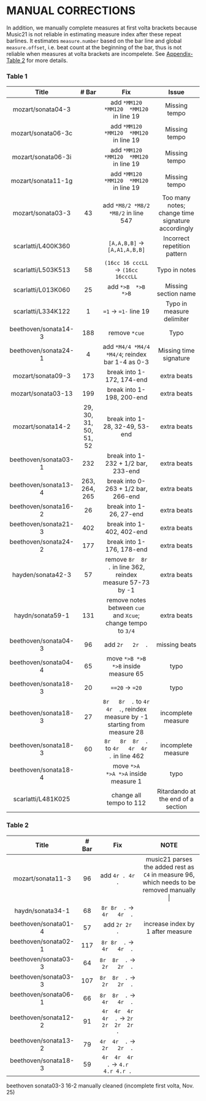 # MANUAL CORRECTIONS
In addition, we manually complete measures at first volta brackets because Music21 is not reliable in estimating measure index after these repeat barlines. It estimates `measure.number` based on the bar line and global `measure.offset`, i.e. beat count at the beginning of the bar, thus is not reliable when measures at volta brackets are incompelete. See [Appendix-Table 2](Appendix.md#table-2) for more details.

### Table 1
| Title | # Bar | Fix | Issue |
|:-----:|:---:|:---:|:---:|
| mozart/sonata04-3 |  | add `*MM120 *MM120  *MM120` in line 19 | Missing tempo |
|  mozart/sonata06-3c |  | add `*MM120 *MM120  *MM120` in line 19 | Missing tempo |
| mozart/sonata06-3i |  | add `*MM120 *MM120  *MM120` in line 19 | Missing tempo |
| mozart/sonata11-1g |  | add `*MM120 *MM120  *MM120` in line 19 | Missing tempo |
| mozart/sonata03-3 | 43 | add `*M8/2 *M8/2   *M8/2` in line 547 | Too many notes; change time signature accordingly |
| scarlatti/L400K360 |  |  `[A,A,B,B]` -> `[A,A1,A,B,B]` | Incorrect repetition pattern |
| scarlatti/L503K513 | 58 | `(16cc 16 cccLL` -> `(16cc 16cccLL` | Typo in notes |
| scarlatti/L013K060 | 25 | add `*>B  *>B *>B` | Missing section name |
| scarlatti/L334K122 | 1 | `=1` -> `=1-` line 19 | Typo in measure delimiter |
| beethoven/sonata14-3 | 188 | remove `*cue` | Typo |
| beethoven/sonata24-1 | 4 | add `*M4/4 *M4/4   *M4/4`; reindex bar 1-4 as 0-3 | Missing time signature |
| mozart/sonata09-3| 173 |break into 1-172, 174-end | extra beats |
| mozart/sonata03-13| 199 | break into 1-198, 200-end | extra beats |
| mozart/sonata14-2| 29, 30, 31, 50, 51, 52 | break into 1-28, 32-49, 53-end | extra beats |
| beethoven/sonata03-1 | 232 | break into 1-232 + 1/2 bar,  233-end | extra beats |
| beethoven/sonata13-4 | 263, 264, 265 | break into 0-263 + 1/2 bar,  266-end | extra beats |
| beethoven/sonata16-2 | 26 | break into 1-26, 27-end | extra beats |
| beethoven/sonata21-3 | 402 | break into 1-402,  402-end | extra beats |
| beethoven/sonata24-2 | 177 | break into 1-176, 178-end | extra beats |
| hayden/sonata42-3 | 57 | remove  `8r	8r	.` in line 362, reindex measure 57-73 by -1 | extra beats |
| haydn/sonata59-1 | 131 | remove notes between `cue` and `Xcue`; change tempo to `3/4` | extra beats |
| beethoven/sonata04-3 | 96 | add `2r	2r	.`| missing beats |
| beethoven/sonata04-4 | 65 | move `*>B	*>B	*>B` inside measure 65 | typo |
| beethoven/sonata18-3 | 20 | `==20` -> `=20`| typo |
| beethoven/sonata18-3 | 27 | `8r	8r	.` to `4r	4r	.`, reindex measure by -1 starting from measure 28 | incomplete measure |
| beethoven/sonata18-3 | 60 | `8r	8r	8r	.` to `4r	4r	4r	.` in line 462 | incomplete measure |
| beethoven/sonata18-4 | | move `*>A	*>A	*>A` inside measure 1 | typo |
| scarlatti/L481K025| | change all tempo to 112 | Ritardando at the end of a section|

### Table 2
| Title | # Bar | Fix | NOTE |
|:-----:|:---:|:---:|:---:|
| mozart/sonata11-3 | 96 | add `4r . 4r    .` | music21 parses the added rest as `C4` in measure 96, <br>which needs to be removed manually \| |
| haydn/sonata34-1 | 68 | `8r 8r  .` -> `4r   4r  .` |  |
| beethoven/sonata01-4 | 57 | add `2r 2r  .` | increase index by 1 after measure |
| beethoven/sonata02-1 | 117 | `8r 8r  .` -> `4r   4r  .` |  |
| beethoven/sonata03-3 | 64 | `8r  8r  .` -> `2r   2r  .` |  |
| beethoven/sonata03-3 | 107 | `8r  8r  .` -> `2r   2r  .` |  |
| beethoven/sonata06-1 | 66 | `8r  8r  .` -> `4r   4r  .` |  |
| beethoven/sonata12-2 | 91 | `4r  4r  4r  4r  .` -> `2r   2r  2r  2r  .` |  |
| beethoven/sonata13-2 | 79 | `4r  4r  .` -> `2r   2r  .` |  |
| beethoven/sonata18-3 | 59 | `4r  4r  4r  .` -> `4.r  4.r 4.r .` |  |

beethoven sonata03-3 16-2 manually cleaned (incomplete first volta, Nov. 25)
